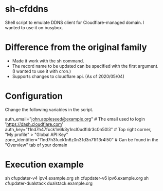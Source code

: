 # sh-cfddns
Shell script to emulate DDNS client for Cloudflare-managed domain.
I wanted to use it on busybox.

# Difference from the original family
- Made it work with the sh command.
- The record name to be updated can be specified with the first argument. (I wanted to use it with cron.)
- Supports changes to cloudflare api. (As of 2020/05/04)

# Configuration
Change the following variables in the script.

auth_email="john.appleseed@example.org"            # The email used to login 'https://dash.cloudflare.com'
auth_key="f1nd7h47fuck1n6k3y1ncl0udfl4r3c0n50l3"   # Top right corner, "My profile" > "Global API Key"
zone_identifier="f1nd7h3fuck1n6z0n31d3n71f13r4l50" # Can be found in the "Overview" tab of your domain

# Execution example
sh cfupdater-v4 ipv4.example.org
sh cfupdater-v6 ipv6.example.org
sh cfupdater-dualstack dualstack.example.org
